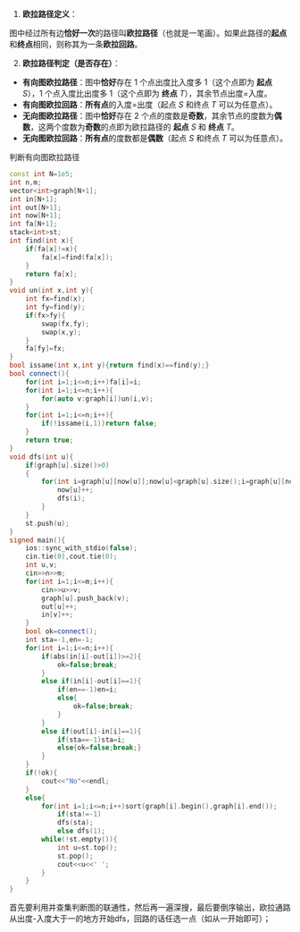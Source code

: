 1. **欧拉路径定义**：

图中经过所有边**恰好一次**的路径叫**欧拉路径**（也就是一笔画）。如果此路径的**起点**和**终点**相同，则称其为一条**欧拉回路**。

2. **欧拉路径判定（是否存在）**：

- **有向图欧拉路径**：图中**恰好**存在 1 个点出度比入度多 1（这个点即为 **起点** *S*），1 个点入度比出度多 1（这个点即为 **终点** *T*），其余节点出度=入度。
- **有向图欧拉回路**：**所有点**的入度=出度（起点 *S* 和终点 *T* 可以为任意点）。
- **无向图欧拉路径**：图中**恰好**存在 2 个点的度数是**奇数**，其余节点的度数为**偶数**，这两个度数为**奇数**的点即为欧拉路径的 **起点** *S* 和 **终点** *T*。
- **无向图欧拉回路**：**所有点**的度数都是**偶数**（起点 *S* 和终点 *T* 可以为任意点）。

判断有向图欧拉路径

```c++
const int N=1e5;
int n,m;
vector<int>graph[N+1];
int in[N+1];
int out[N+1];
int now[N+1];
int fa[N+1];
stack<int>st;
int find(int x){
	if(fa[x]!=x){
		fa[x]=find(fa[x]);
	}
	return fa[x];
}
void un(int x,int y){
	int fx=find(x);
	int fy=find(y);
	if(fx>fy){
		swap(fx,fy);
		swap(x,y);
	}
	fa[fy]=fx;
}
bool issame(int x,int y){return find(x)==find(y);}
bool connect(){
	for(int i=1;i<=n;i++)fa[i]=i;
	for(int i=1;i<=n;i++){
		for(auto v:graph[i])un(i,v);
	}
    for(int i=1;i<=n;i++){
    	if(!issame(i,1))return false;
    }
    return true;
}
void dfs(int u){
	if(graph[u].size()>0)
	{
		for(int i=graph[u][now[u]];now[u]<graph[u].size();i=graph[u][now[u]]){
			now[u]++;
			dfs(i);
		}
	}
	st.push(u);
}
signed main(){
	ios::sync_with_stdio(false);
	cin.tie(0),cout.tie(0);
	int u,v;
	cin>>n>>m;
	for(int i=1;i<=m;i++){
		cin>>u>>v;
		graph[u].push_back(v);
		out[u]++;
		in[v]++;
	}
	bool ok=connect();
	int sta=-1,en=-1;
	for(int i=1;i<=n;i++){
		if(abs(in[i]-out[i])>=2){
			ok=false;break;
		}
		else if(in[i]-out[i]==1){
			if(en==-1)en=i;
			else{
				ok=false;break;
			}
		}
		else if(out[i]-in[i]==1){
			if(sta==-1)sta=i;
			else{ok=false;break;}
		}
	}
	if(!ok){
		cout<<"No"<<endl;
	}
	else{
		for(int i=1;i<=n;i++)sort(graph[i].begin(),graph[i].end());
			if(sta!=-1)
			dfs(sta);
		    else dfs(1);
		while(!st.empty()){
			int u=st.top();
			st.pop();
			cout<<u<<' ';
		}
	}
}
```

首先要利用并查集判断图的联通性，然后再一遍深搜，最后要倒序输出，欧拉通路从出度-入度大于一的地方开始dfs，回路的话任选一点（如从一开始即可）；

